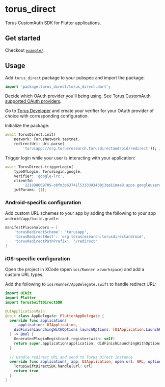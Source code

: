 # torus_direct

Torus CustomAuth SDK for Flutter applications.

## Get started

Checkout [`example/`](/example).

## Usage

Add `torus_direct` package to your pubspec and import the package:

```dart
import 'package:torus_direct/torus_direct.dart';
```

Decide which OAuth provider you'll being using. See [Torus CustomAuth supported OAuth providers](https://docs.tor.us/customauth/supported-authenticators-verifiers).

Go to [Torus Developer](https://developer.tor.us) and create your verifier for your OAuth provider of choice with corresponding configuration.

Initialize the package:

```dart
await TorusDirect.init(
    network: TorusNetwork.testnet,
    redirectUri: Uri.parse(
        'torusapp://org.torusresearch.torusdirectandroid/redirect')); // Replace with your app URL
```

Trigger login while your user is interacting with your application:

```dart
await TorusDirect.triggerLogin(
    typeOfLogin: TorusLogin.google,
    verifier: 'google-lrc',
    clientId:
        '221898609709-obfn3p63741l5333093430j3qeiinaa8.apps.googleusercontent.com',
    jwtParams: {});
```

### Android-specific configuration

Add custom URL schemes to your app by adding the following to your app `android/app/build.gradle`:

```groovy
manifestPlaceholders = [
    'torusRedirectScheme': 'torusapp',
    'torusRedirectHost': 'org.torusresearch.torusdirectandroid',
    'torusRedirectPathPrefix': '/redirect'
]
```

### iOS-specific configuration

Open the project in XCode (open `ios/Runner.xcworkspace`) and add a custom URL types.

Add the following to `ios/Runner/AppDelegate.swift` to handle redirect URL:

```swift
import UIKit
import Flutter
import TorusSwiftDirectSDK

@UIApplicationMain
@objc class AppDelegate: FlutterAppDelegate {
  override func application(
    _ application: UIApplication,
    didFinishLaunchingWithOptions launchOptions: [UIApplication.LaunchOptionsKey: Any]?
  ) -> Bool {
    GeneratedPluginRegistrant.register(with: self)
    return super.application(application, didFinishLaunchingWithOptions: launchOptions)
  }
    
  // Handle redirect URL and send to Torus Direct instance
  override func application(_ app: UIApplication, open url: URL, options: [UIApplication.OpenURLOptionsKey : Any] = [:]) -> Bool {
    TorusSwiftDirectSDK.handle(url: url)
    return true
  }
}

```
